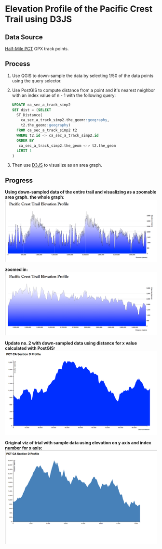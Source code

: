 Elevation Profile of the Pacific Crest Trail using D3JS
====================

## Data Source
[Half-Mile PCT](http://www.pctmap.net/gps/) GPX track points.

## Process
1. Use QGIS to down-sample the data by selecting 1/50 of the data points using the query selector.

2. Use PostGIS to compute distance from a point and it's nearest neighbor with an index value of n - 1 with the following query: 

	```sql
	UPDATE ca_sec_a_track_simp2
	SET dist = (SELECT
	  ST_Distance(
	    ca_sec_a_track_simp2.the_geom::geography,
	    t2.the_geom::geography)
	  FROM ca_sec_a_track_simp2 t2
	  WHERE t2.id <> ca_sec_a_track_simp2.id
	  ORDER BY 
	   ca_sec_a_track_simp2.the_geom <-> t2.the_geom
	  LIMIT 1
	)
	```
3. Then use [D3JS](d3js.org) to visualize as an area graph.

## Progress
**Using down-sampled data of the entire trail and visualizing as a zoomable area graph.** 
**the whole graph:**
![](https://github.com/clhenrick/data-viz-projects/raw/master/04_elevation_profile/images/pct_elev_profile_zoomable.png)

**zoomed in:**
![](https://github.com/clhenrick/data-viz-projects/raw/master/04_elevation_profile/images/pct_elev_profile_zoomable2.png)

**Update no. 2 with down-sampled data using distance for x value calculated with PostGIS:**
![](https://github.com/clhenrick/data-viz-projects/raw/master/04_elevation_profile/images/ca_section_d_profile_using_distance.png)

**Original viz of trial with sample data using elevation on y axis and index number for x axis:**
![](https://github.com/clhenrick/data-viz-projects/raw/master/04_elevation_profile/images/ca_section_d_profile.png)


